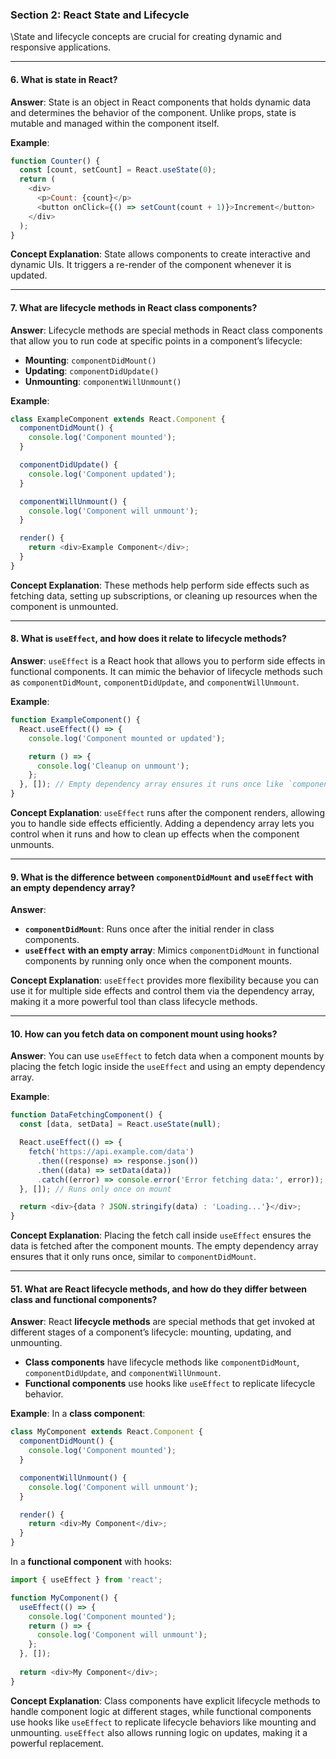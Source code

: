 
### **Section 2: React State and Lifecycle**

\State and lifecycle concepts are crucial for creating dynamic and responsive applications.

---

#### 6. **What is state in React?**
**Answer**:
State is an object in React components that holds dynamic data and determines the behavior of the component. Unlike props, state is mutable and managed within the component itself.

**Example**:
```javascript
function Counter() {
  const [count, setCount] = React.useState(0);
  return (
    <div>
      <p>Count: {count}</p>
      <button onClick={() => setCount(count + 1)}>Increment</button>
    </div>
  );
}
```

**Concept Explanation**:
State allows components to create interactive and dynamic UIs. It triggers a re-render of the component whenever it is updated.

---

#### 7. **What are lifecycle methods in React class components?**
**Answer**:
Lifecycle methods are special methods in React class components that allow you to run code at specific points in a component’s lifecycle:
- **Mounting**: `componentDidMount()`
- **Updating**: `componentDidUpdate()`
- **Unmounting**: `componentWillUnmount()`

**Example**:
```javascript
class ExampleComponent extends React.Component {
  componentDidMount() {
    console.log('Component mounted');
  }

  componentDidUpdate() {
    console.log('Component updated');
  }

  componentWillUnmount() {
    console.log('Component will unmount');
  }

  render() {
    return <div>Example Component</div>;
  }
}
```

**Concept Explanation**:
These methods help perform side effects such as fetching data, setting up subscriptions, or cleaning up resources when the component is unmounted.

---

#### 8. **What is `useEffect`, and how does it relate to lifecycle methods?**
**Answer**:
`useEffect` is a React hook that allows you to perform side effects in functional components. It can mimic the behavior of lifecycle methods such as `componentDidMount`, `componentDidUpdate`, and `componentWillUnmount`.

**Example**:
```javascript
function ExampleComponent() {
  React.useEffect(() => {
    console.log('Component mounted or updated');

    return () => {
      console.log('Cleanup on unmount');
    };
  }, []); // Empty dependency array ensures it runs once like `componentDidMount`
}
```

**Concept Explanation**:
`useEffect` runs after the component renders, allowing you to handle side effects efficiently. Adding a dependency array lets you control when it runs and how to clean up effects when the component unmounts.

---

#### 9. **What is the difference between `componentDidMount` and `useEffect` with an empty dependency array?**
**Answer**:
- **`componentDidMount`**: Runs once after the initial render in class components.
- **`useEffect` with an empty array**: Mimics `componentDidMount` in functional components by running only once when the component mounts.

**Concept Explanation**:
`useEffect` provides more flexibility because you can use it for multiple side effects and control them via the dependency array, making it a more powerful tool than class lifecycle methods.

---

#### 10. **How can you fetch data on component mount using hooks?**
**Answer**:
You can use `useEffect` to fetch data when a component mounts by placing the fetch logic inside the `useEffect` and using an empty dependency array.

**Example**:
```javascript
function DataFetchingComponent() {
  const [data, setData] = React.useState(null);

  React.useEffect(() => {
    fetch('https://api.example.com/data')
      .then((response) => response.json())
      .then((data) => setData(data))
      .catch((error) => console.error('Error fetching data:', error));
  }, []); // Runs only once on mount

  return <div>{data ? JSON.stringify(data) : 'Loading...'}</div>;
}
```

**Concept Explanation**:
Placing the fetch call inside `useEffect` ensures the data is fetched after the component mounts. The empty dependency array ensures that it only runs once, similar to `componentDidMount`.

---


#### 51. **What are React lifecycle methods, and how do they differ between class and functional components?**
**Answer**:
React **lifecycle methods** are special methods that get invoked at different stages of a component’s lifecycle: mounting, updating, and unmounting.

- **Class components** have lifecycle methods like `componentDidMount`, `componentDidUpdate`, and `componentWillUnmount`.
- **Functional components** use hooks like `useEffect` to replicate lifecycle behavior.

**Example**:
In a **class component**:
```javascript
class MyComponent extends React.Component {
  componentDidMount() {
    console.log('Component mounted');
  }

  componentWillUnmount() {
    console.log('Component will unmount');
  }

  render() {
    return <div>My Component</div>;
  }
}
```

In a **functional component** with hooks:
```javascript
import { useEffect } from 'react';

function MyComponent() {
  useEffect(() => {
    console.log('Component mounted');
    return () => {
      console.log('Component will unmount');
    };
  }, []);
  
  return <div>My Component</div>;
}
```

**Concept Explanation**:
Class components have explicit lifecycle methods to handle component logic at different stages, while functional components use hooks like `useEffect` to replicate lifecycle behaviors like mounting and unmounting. `useEffect` also allows running logic on updates, making it a powerful replacement.











